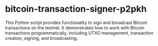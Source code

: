 # bitcoin-transaction-signer-p2pkh
This Python script provides functionality to sign and broadcast Bitcoin transactions on the testnet. It demonstrates how to work with Bitcoin transactions programmatically, including UTXO management, transaction creation, signing, and broadcasting. 
